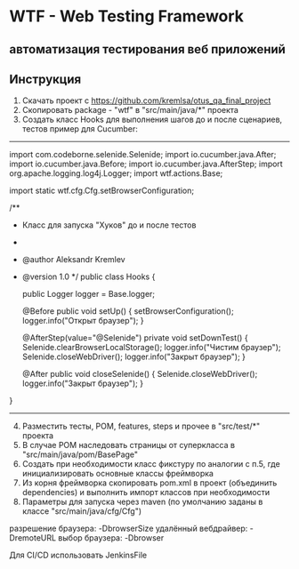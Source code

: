 # WTF - Web Testing Framework
## автоматизация тестирования веб приложений

## Инструкция

1. Скачать проект с https://github.com/kremlsa/otus_qa_final_project
2. Скопировать package - "wtf" в "src/main/java/*" проекта
3. Создать класс Hooks для выполнения шагов до и после сценариев, тестов
   пример для Cucumber:
***   
import com.codeborne.selenide.Selenide;
import io.cucumber.java.After;
import io.cucumber.java.Before;
import io.cucumber.java.AfterStep;
import org.apache.logging.log4j.Logger;
import wtf.actions.Base;


import static wtf.cfg.Cfg.setBrowserConfiguration;


/**
* Класс для запуска "Хуков" до и после тестов
*
* @author Aleksandr Kremlev
* @version 1.0
  */
  public class Hooks {

  public Logger logger = Base.logger;

  @Before
  public void setUp() {
  setBrowserConfiguration();
  logger.info("Открыт браузер");
  }

  @AfterStep(value="@Selenide")
  private void setDownTest() {
  Selenide.clearBrowserLocalStorage();
  logger.info("Чистим браузер");
  Selenide.closeWebDriver();
  logger.info("Закрыт браузер");
  }

  @After
  public void closeSelenide() {
  Selenide.closeWebDriver();
  logger.info("Закрыт браузер");
  }

}
***
4. Разместить тесты, POM, features, steps и прочее в "src/test/*" проекта
5. В случае POM наследовать страницы от суперкласса в  "src/main/java/pom/BasePage"
6. Создать при необходимости класс фикстуру по аналогии с п.5, где инициализировать
   основные классы фреймворка
7. Из корня фреймворка скопировать pom.xml в проект (объединить dependencies)
   и выполнить импорт классов при необходимости
8. Параметры для запуска через maven (по умолчанию заданы в классе "src/main/java/cfg/Cfg")

  разрешение браузера:
  -DbrowserSize
  удалённый вебдрайвер:
  -DremoteURL
  выбор браузера:
  -Dbrowser





Для CI/CD использовать JenkinsFile